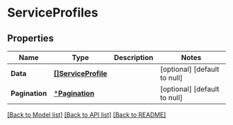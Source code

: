 # ServiceProfiles

## Properties
Name | Type | Description | Notes
------------ | ------------- | ------------- | -------------
**Data** | [**[]ServiceProfile**](ServiceProfile.md) |  | [optional] [default to null]
**Pagination** | [***Pagination**](Pagination.md) |  | [optional] [default to null]

[[Back to Model list]](../README.md#documentation-for-models) [[Back to API list]](../README.md#documentation-for-api-endpoints) [[Back to README]](../README.md)

